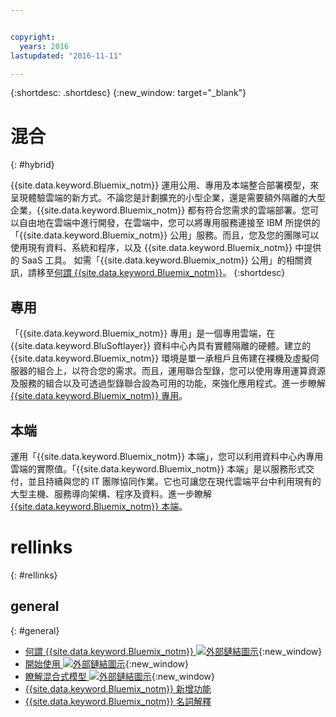 ```yaml
---


copyright:
  years: 2016
lastupdated: "2016-11-11"

---
```


{:shortdesc: .shortdesc}
{:new_window: target="_blank"}

# 混合
{: #hybrid}


{{site.data.keyword.Bluemix_notm}} 運用公用、專用及本端整合部署模型，來呈現體驗雲端的新方式。不論您是計劃擴充的小型企業，還是需要額外隔離的大型企業，{{site.data.keyword.Bluemix_notm}} 都有符合您需求的雲端部署。您可以自由地在雲端中進行開發，在雲端中，您可以將專用服務連接至 IBM 所提供的「{{site.data.keyword.Bluemix_notm}} 公用」服務。而且，您及您的團隊可以使用現有資料、系統和程序，以及 {{site.data.keyword.Bluemix_notm}} 中提供的 SaaS 工具。
如需「{{site.data.keyword.Bluemix_notm}} 公用」的相關資訊，請移至[何謂 {{site.data.keyword.Bluemix_notm}}](/docs/overview/whatisbluemix.html)。
{:shortdesc}

## 專用

「{{site.data.keyword.Bluemix_notm}} 專用」是一個專用雲端，在 {{site.data.keyword.BluSoftlayer}} 資料中心內具有實體隔離的硬體。建立的 {{site.data.keyword.Bluemix_notm}} 環境是單一承租戶且佈建在裸機及虛擬伺服器的組合上，以符合您的需求。而且，運用聯合型錄，您可以使用專用運算資源及服務的組合以及可透過型錄聯合設為可用的功能，來強化應用程式。進一步瞭解 [{{site.data.keyword.Bluemix_notm}} 專用](/docs/dedicated/index.html)。

## 本端

運用「{{site.data.keyword.Bluemix_notm}} 本端」，您可以利用資料中心內專用雲端的實際值。「{{site.data.keyword.Bluemix_notm}} 本端」是以服務形式交付，並且持續與您的 IT 團隊協同作業。它也可讓您在現代雲端平台中利用現有的大型主機、服務導向架構、程序及資料。進一步瞭解 [{{site.data.keyword.Bluemix_notm}} 本端](/docs/local/index.html)。

# rellinks
{: #rellinks}
## general
{: #general}
* [何謂 {{site.data.keyword.Bluemix_notm}} ![外部鏈結圖示](../icons/launch-glyph.svg)](http://www.ibm.com/cloud-computing/bluemix/what-is-bluemix/){:new_window}
* [開始使用 ![外部鏈結圖示](../icons/launch-glyph.svg)](http://www.ibm.com/cloud-computing/bluemix/getting-started/){:new_window}
* [瞭解混合式模型 ![外部鏈結圖示](../icons/launch-glyph.svg)](http://www.ibm.com/cloud-computing/bluemix/hybrid/){:new_window}
* [{{site.data.keyword.Bluemix_notm}} 新增功能](/docs/whatsnew/index.html)
* [{{site.data.keyword.Bluemix_notm}} 名詞解釋](/docs/overview/glossary/index.html)
